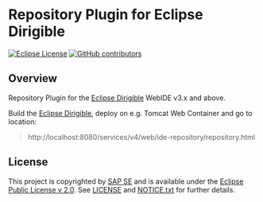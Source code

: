 # Repository Plugin for Eclipse Dirigible

[![Eclipse License](http://img.shields.io/badge/license-Eclipse-brightgreen.svg)](LICENSE)
[![GitHub contributors](https://img.shields.io/github/contributors/dirigiblelabs/ide-repository.svg)](https://github.com/dirigiblelabs/ide-terminal/graphs/contributors)

## Overview

Repository Plugin for the [Eclipse Dirigible](https://github.com/eclipse/dirigible) WebIDE v3.x and above.

Build the [Eclipse Dirigible](https://github.com/eclipse/dirigible), deploy on e.g. Tomcat Web Container and go to location:

> http://localhost:8080/services/v4/web/ide-repository/repository.html

## License

This project is copyrighted by [SAP SE](http://www.sap.com/) and is available under the [Eclipse Public License v 2.0](https://www.eclipse.org/legal/epl-v20.html). See [LICENSE](LICENSE) and [NOTICE.txt](NOTICE.txt) for further details.
